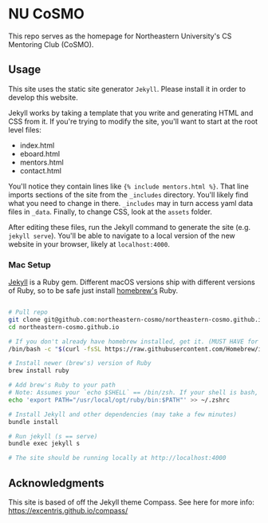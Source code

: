# NU CoSMO

This repo serves as the homepage for Northeastern University's CS Mentoring Club (CoSMO).

## Usage

This site uses the static site generator `Jekyll`. Please install it in order to develop this website.

Jekyll works by taking a template that you write and generating HTML and CSS from it. If you're trying to modify the site,
you'll want to start at the root level files:
  - index.html
  - eboard.html
  - mentors.html
  - contact.html

You'll notice they contain lines like `{% include mentors.html %}`. That line imports sections of the site from the `_includes` directory.
You'll likely find what you need to change in there. `_includes` may in turn access yaml data files in `_data`. Finally, to change CSS,
look at the `assets` folder.

After editing these files, run the Jekyll command to generate the site (e.g. `jekyll serve`). You'll be able to navigate to a local version
of the new website in your browser, likely at `localhost:4000`.

### Mac Setup

[Jekyll](https://jekyllrb.com/) is a Ruby gem.  Different macOS versions ship with different versions of Ruby, so to be safe just install [homebrew's](brew.sh) Ruby. 

```bash

# Pull repo
git clone git@github.com:northeastern-cosmo/northeastern-cosmo.github.io.git
cd northeastern-cosmo.github.io

# If you don't already have homebrew installed, get it. (MUST HAVE for macOS info at http://brew.sh)
/bin/bash -c "$(curl -fsSL https://raw.githubusercontent.com/Homebrew/install/master/install.sh)"

# Install newer (brew's) version of Ruby
brew install ruby

# Add brew's Ruby to your path
# Note: Assumes your `echo $SHELL` == /bin/zsh. If your shell is bash, replace with ~/.bashrc
echo 'export PATH="/usr/local/opt/ruby/bin:$PATH"' >> ~/.zshrc

# Install Jekyll and other dependencies (may take a few minutes)
bundle install

# Run jekyll (s == serve)
bundle exec jekyll s

# The site should be running locally at http://localhost:4000

```

## Acknowledgments
This site is based of off the Jekyll theme Compass. See here for more info: https://excentris.github.io/compass/
